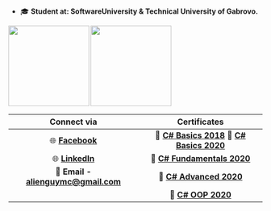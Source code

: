 - 🎓 **Student at: SoftwareUniversity & Technical University of Gabrovo.**

<div>
  <img height="160" align="left" src="https://github-readme-stats.vercel.app/api?username=georgidelchev&count_private=true&true&hide=issues&show_icons=true" />
  <img height="160" src="https://github-readme-stats.vercel.app/api/top-langs/?username=georgidelchev&layout=compact" />
</div>

| Connect via | Certificates |
| :-: | :-: |
| 🌐 [**Facebook**](https://www.facebook.com/georgi.d99/)| 📜 [**C# Basics 2018**](https://softuni.bg/certificates/details/60522/7f0d88f0) 📜 [**C# Basics 2020**](https://softuni.bg/certificates/details/81516/44cacb84)|
| 🌐 [**LinkedIn**](https://www.linkedin.com/in/delchevgeorgi/)| 📜 [**C# Fundamentals 2020**](https://softuni.bg/certificates/details/86254/2b4e820e)|
| 📧 **Email - alienguymc@gmail.com**| 📜 [**C# Advanced 2020**](https://softuni.bg/certificates/details/90388/fe4aa004)|
|| 📜 [**C# OOP 2020**](https://softuni.bg/certificates/details/95813/bafda7ee)|
